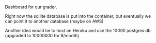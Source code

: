 Dashboard for our grader.

Right now the sqllite database is put into the container, but eventually we can point it to another database (maybe on AWS)

Another idea would be to host on Heroku and use the 10000 postgres db (upgraded to 10000000 for 9/month)